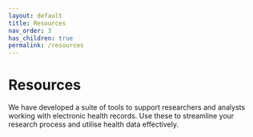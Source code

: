 ```yaml
---
layout: default
title: Resources
nav_order: 3
has_children: true
permalink: /resources
---
```


# Resources

We have developed a suite of tools to support researchers and analysts working with electronic health records. Use these to streamline your research process and utilise health data effectively.

